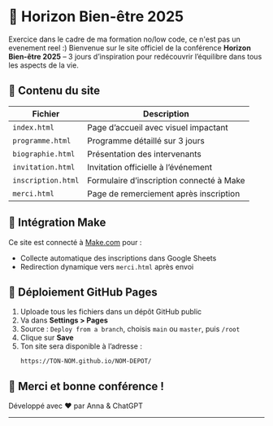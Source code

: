 # 🌿 Horizon Bien-être 2025

Exercice dans le cadre de ma formation no/low code, ce n'est pas un evenement reel :)
Bienvenue sur le site officiel de la conférence **Horizon Bien-être 2025** – 3 jours d’inspiration pour redécouvrir l’équilibre dans tous les aspects de la vie.

## 📁 Contenu du site

| Fichier | Description |
|--------|-------------|
| `index.html` | Page d’accueil avec visuel impactant |
| `programme.html` | Programme détaillé sur 3 jours |
| `biographie.html` | Présentation des intervenants |
| `invitation.html` | Invitation officielle à l’événement |
| `inscription.html` | Formulaire d’inscription connecté à Make |
| `merci.html` | Page de remerciement après inscription |

## 🔗 Intégration Make
Ce site est connecté à [Make.com](https://make.com) pour :
- Collecte automatique des inscriptions dans Google Sheets
- Redirection dynamique vers `merci.html` après envoi

## 🚀 Déploiement GitHub Pages

1. Uploade tous les fichiers dans un dépôt GitHub public
2. Va dans **Settings > Pages**
3. Source : `Deploy from a branch`, choisis `main` ou `master`, puis `/root`
4. Clique sur **Save**
5. Ton site sera disponible à l’adresse :
   ```
   https://TON-NOM.github.io/NOM-DEPOT/
   ```

## 🙏 Merci et bonne conférence !
Développé avec ❤️ par Anna & ChatGPT

---

